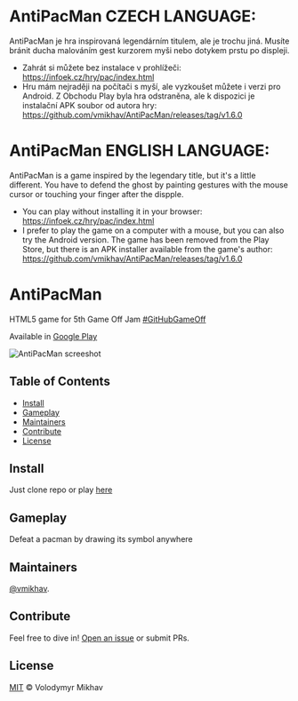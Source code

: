 # AntiPacMan CZECH LANGUAGE:
AntiPacMan je hra inspirovaná legendárním titulem, ale je trochu jiná. Musíte bránit ducha malováním gest kurzorem myši nebo dotykem prstu po displeji.
- Zahrát si můžete bez instalace v prohlížeči: https://infoek.cz/hry/pac/index.html
- Hru mám nejraději na počítači s myší, ale vyzkoušet můžete i verzi pro Android. Z Obchodu Play byla hra odstraněna, ale k dispozici je instalační APK soubor od autora hry: https://github.com/vmikhav/AntiPacMan/releases/tag/v1.6.0

# AntiPacMan ENGLISH LANGUAGE:
AntiPacMan is a game inspired by the legendary title, but it's a little different. You have to defend the ghost by painting gestures with the mouse cursor or touching your finger after the dispple.
- You can play without installing it in your browser: https://infoek.cz/hry/pac/index.html
- I prefer to play the game on a computer with a mouse, but you can also try the Android version. The game has been removed from the Play Store, but there is an APK installer available from the game's author: https://github.com/vmikhav/AntiPacMan/releases/tag/v1.6.0


# AntiPacMan

HTML5 game for 5th Game Off Jam [#GitHubGameOff](https://twitter.com/hashtag/GitHubGameOff)

Available in [Google Play](https://play.google.com/store/apps/details?id=io.vmikhav.antipacman)

![AntiPacMan screeshot](img/screen.png)

## Table of Contents

- [Install](#install)
- [Gameplay](#gameplay)
- [Maintainers](#maintainers)
- [Contribute](#contribute)
- [License](#license)

## Install

Just clone repo or play [here](https://vmikhav.github.io/AntiPacMan/)

## Gameplay

Defeat a pacman by drawing its symbol anywhere

## Maintainers

[@vmikhav](https://github.com/vmikhav).

## Contribute

Feel free to dive in! [Open an issue](https://github.com/vmikhav/AntiPacMan/issues/new) or submit PRs.

## License

[MIT](LICENSE) © Volodymyr Mikhav
